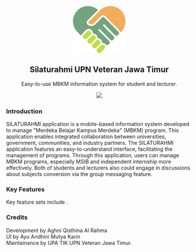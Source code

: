 <div align="center">
 <img src="https://github.com/aghniqisthi/Silaturahmi_Apps/blob/main/app/src/main/res/drawable/splash.png" height="128" alt="Silaturahmi Logo">
  
  <h2>Silaturahmi UPN Veteran Jawa Timur</h2>
  <p align="center">
    <p>Easy-to-use MBKM information system for student and lecturer.</p>
  </p>
  
 <div align="center" style="max-height: 40px;">
    <a href="https://play.google.com/store/apps/details?id=com.upnvjatim.silaturahmi">
        <img src="https://github.com/user-attachments/assets/66d91063-ced9-4322-b77b-abdd4391eea5" height="40">
    </a>
 </div>

</div>

### Introduction

SILATURAHMI application is a mobile-based information system developed to manage "Merdeka Belajar Kampus Merdeka" (MBKM) program. This application enables integrated collaboration between universities, government, communities, and industry partners. The SILATURAHMI application features an easy-to-understand interface, facilitating the management of programs. Through this application, users can manage MBKM programs, especially MSIB and independent internship more effectively. Both of students and lecturers also could engage in discussions about subjects conversion via the group messaging feature.

### Key Features

Key feature sets include .

### Credits

Development by Aghni Qisthina Al Rahma </br>
UI by Ayu Andhini Mutya Karin </br>
Maintainance by UPA TIK UPN Veteran Jawa Timur.
